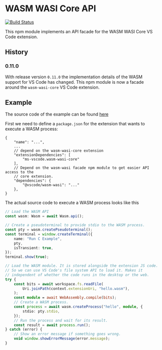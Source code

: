 # WASM WASI Core API

[![Build Status](https://dev.azure.com/vscode/vscode-wasm/_apis/build/status/microsoft.vscode-wasm?branchName=main)](https://dev.azure.com/vscode/vscode-wasm/_build/latest?definitionId=47&branchName=main)

This npm module implements an API facade for the WASM WASI Core VS Code
extension.

## History

### 0.11.0

With release version `0.11.0` the implementation details of the WASM support for
VS Code has changed. This npm module is now a facade around the `wasm-wasi-core`
VS Code extension.

## Example

The source code of the example can be found
[here](https://github.com/microsoft/vscode-wasi/blob/dbaeumer/expected-baboon-red/wasm-wasi/example/package.json)

First we need to define a `package.json` for the extension that wants to execute
a WASM process:

```jsonc
{
	"name": "...",
	...
	// depend on the wasm-wasi-core extension
	"extensionDependencies": [
		"ms-vscode.wasm-wasi-core"
	],
	// Depend on the wasm-wasi facade npm module to get easier API access to the
	// core extension.
	"dependencies": {
		"@vscode/wasm-wasi": "..."
	},
}
```

The actual source code to execute a WASM process looks like this

```typescript
// Load the WASM API
const wasm: Wasm = await Wasm.api();

// Create a pseudoterminal to provide stdio to the WASM process.
const pty = wasm.createPseudoterminal();
const terminal = window.createTerminal({
	name: "Run C Example",
	pty,
	isTransient: true,
});
terminal.show(true);

// Load the WASM module. It is stored alongside the extension JS code.
// So we can use VS Code's file system API to load it. Makes it
// independent of whether the code runs in the desktop or the web.
try {
	const bits = await workspace.fs.readFile(
		Uri.joinPath(context.extensionUri, "hello.wasm"),
	);
	const module = await WebAssembly.compile(bits);
	// Create a WASM process.
	const process = await wasm.createProcess("hello", module, {
		stdio: pty.stdio,
	});
	// Run the process and wait for its result.
	const result = await process.run();
} catch (error) {
	// Show an error message if something goes wrong.
	void window.showErrorMessage(error.message);
}
```
